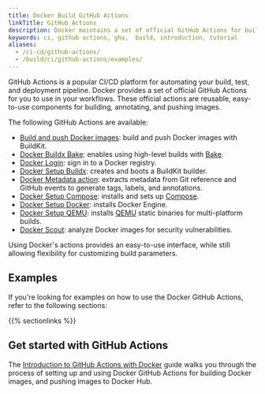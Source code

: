 ```yaml
---
title: Docker Build GitHub Actions
linkTitle: GitHub Actions
description: Docker maintains a set of official GitHub Actions for building Docker images.
keywords: ci, github actions, gha,  build, introduction, tutorial
aliases:
  - /ci-cd/github-actions/
  - /build/ci/github-actions/examples/
---
```


GitHub Actions is a popular CI/CD platform for automating your build, test, and
deployment pipeline. Docker provides a set of official GitHub Actions for you to
use in your workflows. These official actions are reusable, easy-to-use
components for building, annotating, and pushing images.

The following GitHub Actions are available:

- [Build and push Docker images](https://github.com/marketplace/actions/build-and-push-docker-images):
  build and push Docker images with BuildKit.
- [Docker Buildx Bake](https://github.com/marketplace/actions/docker-buildx-bake):
  enables using high-level builds with [Bake](../../bake/_index.md).
- [Docker Login](https://github.com/marketplace/actions/docker-login):
  sign in to a Docker registry.
- [Docker Setup Buildx](https://github.com/marketplace/actions/docker-setup-buildx):
  creates and boots a BuildKit builder.
- [Docker Metadata action](https://github.com/marketplace/actions/docker-metadata-action):
  extracts metadata from Git reference and GitHub events to generate tags,
  labels, and annotations.
- [Docker Setup Compose](https://github.com/marketplace/actions/docker-setup-compose):
  installs and sets up [Compose](../../../compose).
- [Docker Setup Docker](https://github.com/marketplace/actions/docker-setup-docker):
  installs Docker Engine.
- [Docker Setup QEMU](https://github.com/marketplace/actions/docker-setup-qemu):
  installs [QEMU](https://github.com/qemu/qemu) static binaries for
  multi-platform builds.
- [Docker Scout](https://github.com/docker/scout-action):
  analyze Docker images for security vulnerabilities.

Using Docker's actions provides an easy-to-use interface, while still allowing
flexibility for customizing build parameters.

## Examples

If you're looking for examples on how to use the Docker GitHub Actions,
refer to the following sections:

{{% sectionlinks %}}

## Get started with GitHub Actions

The [Introduction to GitHub Actions with Docker](/guides/gha.md) guide walks
you through the process of setting up and using Docker GitHub Actions for
building Docker images, and pushing images to Docker Hub.
